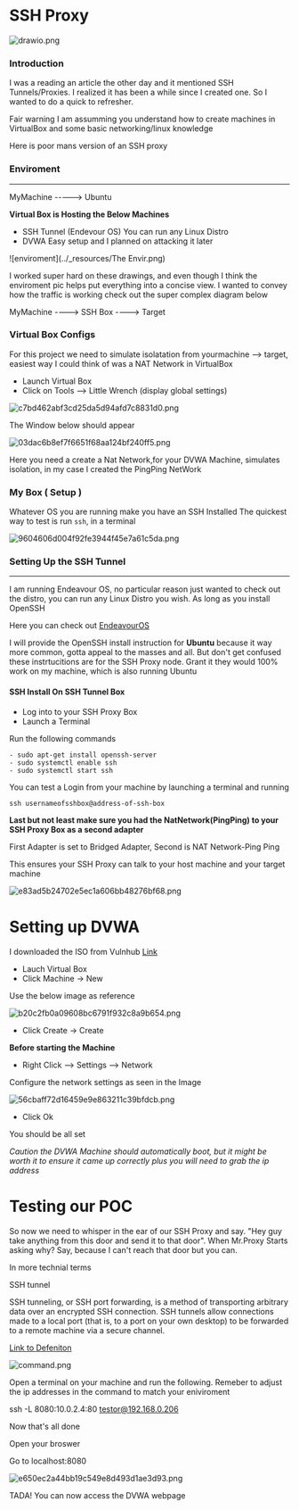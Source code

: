 # SSH Proxy

![drawio.png](/_resources/drawio.png)

### Introduction

I was a reading an article the other day and it mentioned SSH Tunnels/Proxies. I realized it has been a while since I created one. So I wanted to do a quick to refresher.

Fair warning I am assumming you understand how to create machines in VirtualBox and some basic networking/linux knowledge

Here is poor mans version of an SSH proxy

### Enviroment
* * *
MyMachine -----> Ubuntu

**Virtual Box is Hosting the Below Machines**

- SSH Tunnel	(Endevour OS) You can run any Linux Distro
- DVWA  Easy setup and I planned on attacking it later

![enviroment](../_resources/The Envir.png)

I worked super hard on these drawings, and even though I think the enviroment pic helps put everything into a concise view. I wanted to convey how the traffic is working check out the super complex diagram below

MyMachine ----> SSH Box ----> Target 

### Virtual Box Configs

For this project we need to simulate isolatation from yourmachine --> target, easiest way I could think of was a NAT Network in VirtualBox

- Launch Virtual Box 
- Click on Tools --> Little Wrench (display global settings)

![c7bd462abf3cd25da5d94afd7c8831d0.png](../_resources/c7bd462abf3cd25da5d94afd7c8831d0.png)

The Window below should appear

![03dac6b8ef7f6651f68aa124bf240ff5.png](../_resources/03dac6b8ef7f6651f68aa124bf240ff5.png)

Here you need a create a Nat Network,for your DVWA Machine, simulates isolation, in my case I created the PingPing NetWork

### My Box ( Setup )

Whatever OS you are running make you have an SSH Installed
The quickest way to test is run `ssh`, in a terminal

![9604606d004f92fe3944f45e7a61c5da.png](../_resources/9604606d004f92fe3944f45e7a61c5da.png)

###  Setting Up  the SSH Tunnel
* * *

I am running Endeavour OS, no particular reason just wanted to check out the distro, you can run any Linux Distro you wish. As long as you install OpenSSH

Here you can check out [EndeavourOS](https://endeavouros.com/)

I will provide the OpenSSH install instruction for **Ubuntu** because it way more common, gotta appeal to the masses and all. But don't get confused these instrtucitions are for the SSH Proxy node. Grant it  they would  100% work on my machine, which is also running Ubuntu

#### SSH Install On SSH Tunnel Box

- Log into to your SSH Proxy Box
- Launch a Terminal

Run the following commands

	- sudo apt-get install openssh-server
	- sudo systemctl enable ssh
	- sudo systemctl start ssh


You can test a Login from your machine by launching a terminal and running

`ssh usernameofsshbox@address-of-ssh-box`

**Last but not least make sure you had the NatNetwork(PingPing) to your SSH Proxy Box as a second adapter** 

First Adapter is set to Bridged Adapter, Second is NAT Network-Ping Ping

This ensures your SSH Proxy can talk to your host machine and your target machine

![e83ad5b24702e5ec1a606bb48276bf68.png](../_resources/e83ad5b24702e5ec1a606bb48276bf68.png)

# Setting up DVWA 

I downloaded the ISO from Vulnhub [Link](https://www.vulnhub.com/entry/damn-vulnerable-web-application-dvwa-107,43/)

- Lauch Virtual Box
- Click Machine -> New

Use the below image as reference

![b20c2fb0a09608bc6791f932c8a9b654.png](../_resources/b20c2fb0a09608bc6791f932c8a9b654.png)

- Click Create -> Create

**Before starting the Machine**

- Right Click --> Settings --> Network 

Configure the network settings as seen in the Image

![56cbaff72d16459e9e863211c39bfdcb.png](../_resources/56cbaff72d16459e9e863211c39bfdcb.png)

- Click Ok

You should be all set

*Caution the DVWA Machine should automatically boot, but it might be worth it to ensure it came up correctly plus you will need to grab the ip address*


# Testing our POC

So now we need to whisper in the ear of our SSH Proxy and say. "Hey guy take anything from this door and send it to that door". When Mr.Proxy Starts asking why? Say, because I can't reach that door but you can.

In more technial terms

SSH tunnel

SSH tunneling, or SSH port forwarding, is a method of transporting arbitrary data over an encrypted SSH connection. SSH tunnels allow connections made to a local port (that is, to a port on your own desktop) to be forwarded to a remote machine via a secure channel.

[Link to Defeniton](https://www.concordia.ca/ginacody/aits/support/faq/ssh-tunnel.html)


![command.png](../_resources/command.png)


Open a terminal on your machine and run the following. Remeber to adjust the ip addresses in the command to match your eniviroment 

ssh -L 8080:10.0.2.4:80 testor@192.168.0.206


Now that's all done

Open your broswer

Go to localhost:8080

![e650ec2a44bb19c549e8d493d1ae3d93.png](../_resources/e650ec2a44bb19c549e8d493d1ae3d93.png)

TADA! You can now access the DVWA webpage 
